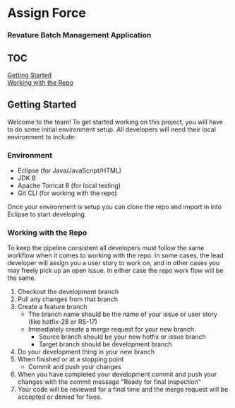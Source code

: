 # Assign Force
### Revature Batch Management Application

## TOC
[Getting Started](#getting-started)  
[Working with the Repo](#working-with-the-repo)

## Getting Started
Welcome to the team! To get started working on this project, you will have to do some initial environment setup. All developers will need their local environment to include:
    
### Environment
* Eclipse (for Java/JavaScript/HTML)
* JDK 8
* Apache Tomcat 8 (for local testing)
* Git CLI (for working with the repo)

Once your environment is setup you can clone the repo and import in into Eclipse to start developing.


### Working with the Repo
To keep the pipeline consistent all developers must follow the same workflow when it comes to working with the repo. In some cases, the lead developer will assign you a user story
to work on, and in other cases you may freely pick up an open issue. In either case the repo work flow will be the same.
1. Checkout the development branch
2. Pull any changes from that branch
3. Create a feature branch
    * The branch name should be the name of your issue or user story (like hotfix-28 or RS-17)
    * Immediately create a merge request for your new branch.
        * Source branch should be your new hotfix or issue branch
        * Target branch should be development branch
4. Do your development thing in your new branch
5. When finished or at a stopping point
    * Commit and push your changes
6. When you have completed your development commit and push your changes with the commit message "Ready for final inspection"
7. Your code will be reviewed for a final time and the merge request will be accepted or denied for fixes.